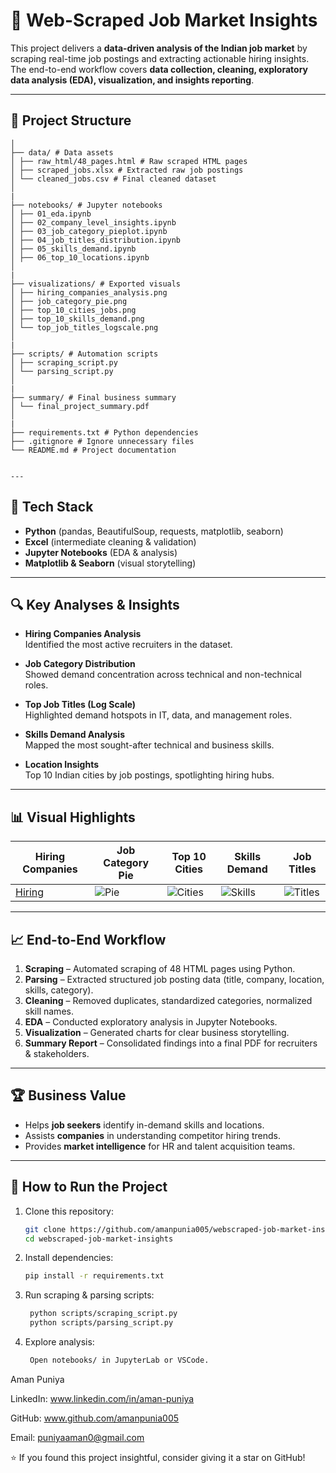 # 💼 Web-Scraped Job Market Insights

This project delivers a **data-driven analysis of the Indian job market** by scraping real-time job postings and extracting actionable hiring insights.  
The end-to-end workflow covers **data collection, cleaning, exploratory data analysis (EDA), visualization, and insights reporting**.

---

## 📂 Project Structure

```WebScraped_JobMarket_Insights/
│
├── data/ # Data assets
│ ├── raw_html/48_pages.html # Raw scraped HTML pages
│ ├── scraped_jobs.xlsx # Extracted raw job postings
│ └── cleaned_jobs.csv # Final cleaned dataset
│
|
├── notebooks/ # Jupyter notebooks
│ ├── 01_eda.ipynb
│ ├── 02_company_level_insights.ipynb
│ ├── 03_job_category_pieplot.ipynb
│ ├── 04_job_titles_distribution.ipynb
│ ├── 05_skills_demand.ipynb
│ ├── 06_top_10_locations.ipynb
│
|
├── visualizations/ # Exported visuals
│ ├── hiring_companies_analysis.png
│ ├── job_category_pie.png
│ ├── top_10_cities_jobs.png
│ ├── top_10_skills_demand.png
│ └── top_job_titles_logscale.png
│
|
├── scripts/ # Automation scripts
│ ├── scraping_script.py
│ └── parsing_script.py
│
|
├── summary/ # Final business summary
│ └── final_project_summary.pdf
│
|
├── requirements.txt # Python dependencies
├── .gitignore # Ignore unnecessary files
└── README.md # Project documentation


---
```
## 🚀 Tech Stack

- **Python** (pandas, BeautifulSoup, requests, matplotlib, seaborn)
- **Excel** (intermediate cleaning & validation)
- **Jupyter Notebooks** (EDA & analysis)
- **Matplotlib & Seaborn** (visual storytelling)

---

## 🔍 Key Analyses & Insights

- **Hiring Companies Analysis**  
  Identified the most active recruiters in the dataset.

- **Job Category Distribution**  
  Showed demand concentration across technical and non-technical roles.

- **Top Job Titles (Log Scale)**  
  Highlighted demand hotspots in IT, data, and management roles.

- **Skills Demand Analysis**  
  Mapped the most sought-after technical and business skills.

- **Location Insights**  
  Top 10 Indian cities by job postings, spotlighting hiring hubs.

---

## 📊 Visual Highlights

| Hiring Companies | Job Category Pie | Top 10 Cities | Skills Demand | Job Titles |
|------------------|------------------|---------------|---------------|------------|
| [Hiring](visualizations/hiring_companies_analysis/top_5_company_hiring_by_experience.png) | ![Pie](visualizations/job_category_pie.png) | ![Cities](visualizations/top_10_cities_jobs.png) | ![Skills](visualizations/top_10_skills_demand.png) | ![Titles](visualizations/top_job_titles_logscale.png) |

---


## 📈 End-to-End Workflow

1. **Scraping** – Automated scraping of 48 HTML pages using Python.
2. **Parsing** – Extracted structured job posting data (title, company, location, skills, category).
3. **Cleaning** – Removed duplicates, standardized categories, normalized skill names.
4. **EDA** – Conducted exploratory analysis in Jupyter Notebooks.
5. **Visualization** – Generated charts for clear business storytelling.
6. **Summary Report** – Consolidated findings into a final PDF for recruiters & stakeholders.

---

## 🏆 Business Value

- Helps **job seekers** identify in-demand skills and locations.  
- Assists **companies** in understanding competitor hiring trends.  
- Provides **market intelligence** for HR and talent acquisition teams.

---

## 🔧 How to Run the Project

1. Clone this repository:  
   ```bash
   git clone https://github.com/amanpunia005/webscraped-job-market-insights.git
   cd webscraped-job-market-insights

2. Install dependencies:
   ```bash
   pip install -r requirements.txt

3. Run scraping & parsing scripts:
   ```bash
    python scripts/scraping_script.py
    python scripts/parsing_script.py

4. Explore analysis:
   ```bash
    Open notebooks/ in JupyterLab or VSCode.

Aman Puniya

LinkedIn: www.linkedin.com/in/aman-puniya

GitHub: www.github.com/amanpunia005

Email: puniyaaman0@gmail.com

⭐ If you found this project insightful, consider giving it a star on GitHub!


